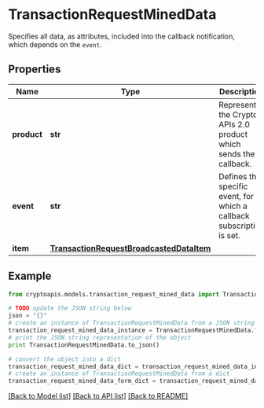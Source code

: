 # TransactionRequestMinedData

Specifies all data, as attributes, included into the callback notification, which depends on the `event`.

## Properties
Name | Type | Description | Notes
------------ | ------------- | ------------- | -------------
**product** | **str** | Represents the Crypto APIs 2.0 product which sends the callback. | 
**event** | **str** | Defines the specific event, for which a callback subscription is set. | 
**item** | [**TransactionRequestBroadcastedDataItem**](TransactionRequestBroadcastedDataItem.md) |  | 

## Example

```python
from cryptoapis.models.transaction_request_mined_data import TransactionRequestMinedData

# TODO update the JSON string below
json = "{}"
# create an instance of TransactionRequestMinedData from a JSON string
transaction_request_mined_data_instance = TransactionRequestMinedData.from_json(json)
# print the JSON string representation of the object
print TransactionRequestMinedData.to_json()

# convert the object into a dict
transaction_request_mined_data_dict = transaction_request_mined_data_instance.to_dict()
# create an instance of TransactionRequestMinedData from a dict
transaction_request_mined_data_form_dict = transaction_request_mined_data.from_dict(transaction_request_mined_data_dict)
```
[[Back to Model list]](../README.md#documentation-for-models) [[Back to API list]](../README.md#documentation-for-api-endpoints) [[Back to README]](../README.md)


